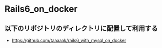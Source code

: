 # Rails6_on_docker

## 以下のリポジトリのディレクトリに配置して利用する

- https://github.com/taaaaak/rails6_with_mysql_on_docker
